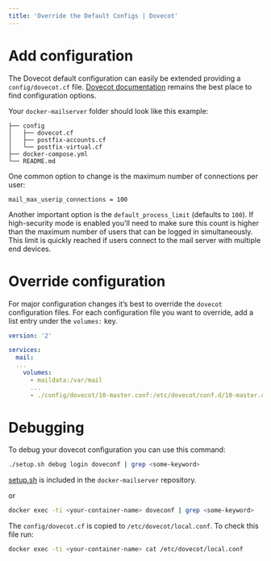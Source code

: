 ```yaml
---
title: 'Override the Default Configs | Dovecot'
---
```


# Add configuration

The Dovecot default configuration can easily be extended providing a `config/dovecot.cf` file.
[Dovecot documentation](http://wiki.dovecot.org/FrontPage) remains the best place to find configuration options.

Your `docker-mailserver` folder should look like this example:

```
├── config
│   ├── dovecot.cf
│   ├── postfix-accounts.cf
│   └── postfix-virtual.cf
├── docker-compose.yml
└── README.md
```

One common option to change is the maximum number of connections per user:

```
mail_max_userip_connections = 100
```

Another important option is the `default_process_limit` (defaults to `100`). If high-security mode is enabled you'll need to make sure this count is higher than the maximum number of users that can be logged in simultaneously. This limit is quickly reached if users connect to the mail server with multiple end devices.

# Override configuration

For major configuration changes it’s best to override the `dovecot` configuration files. For each configuration file you want to override, add a list entry under the `volumes:` key.

```yaml
version: '2'

services:
  mail:
  ...
    volumes:
      - maildata:/var/mail
      ...
      - ./config/dovecot/10-master.conf:/etc/dovecot/conf.d/10-master.conf

```

# Debugging

To debug your dovecot configuration you can use this command:

```sh
./setup.sh debug login doveconf | grep <some-keyword>
```

[setup.sh](https://github.com/tomav/docker-mailserver/blob/master/setup.sh) is included in the `docker-mailserver` repository.

or

```sh
docker exec -ti <your-container-name> doveconf | grep <some-keyword>
```

The  `config/dovecot.cf` is copied to `/etc/dovecot/local.conf`. To check this file run:

```sh
docker exec -ti <your-container-name> cat /etc/dovecot/local.conf
```
